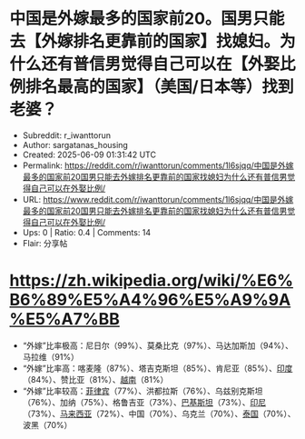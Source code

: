 # 中国是外嫁最多的国家前20。国男只能去【外嫁排名更靠前的国家】找媳妇。为什么还有普信男觉得自己可以在【外娶比例排名最高的国家】（美国/日本等）找到老婆？

- Subreddit: r_iwanttorun
- Author: sargatanas_housing
- Created: 2025-06-09 01:31:42 UTC
- Permalink: https://reddit.com/r/iwanttorun/comments/1l6sjqq/中国是外嫁最多的国家前20国男只能去外嫁排名更靠前的国家找媳妇为什么还有普信男觉得自己可以在外娶比例/
- URL: https://www.reddit.com/r/iwanttorun/comments/1l6sjqq/中国是外嫁最多的国家前20国男只能去外嫁排名更靠前的国家找媳妇为什么还有普信男觉得自己可以在外娶比例/
- Ups: 0 | Ratio: 0.4 | Comments: 14
- Flair: 分享帖


# <https://zh.wikipedia.org/wiki/%E6%B6%89%E5%A4%96%E5%A9%9A%E5%A7%BB>

- “外嫁”比率极高：尼日尔（99%）、莫桑比克（97%）、马达加斯加（94%）、马拉维（91%）
- “外嫁”比率高：喀麦隆（87%）、塔吉克斯坦（85%）、肯尼亚（85%）、[印度](https://zh.wikipedia.org/wiki/%E5%8D%B0%E5%BA%A6%E4%BA%BA%E5%8F%A3)（84%）、赞比亚（81%）、[越南](https://zh.wikipedia.org/wiki/%E8%B6%8A%E5%8D%97%E4%BA%BA%E5%8F%A3)（81%）
- “外嫁”比率较高：[菲律宾](https://zh.wikipedia.org/wiki/%E8%8F%B2%E5%BE%8B%E5%AE%BE%E4%BA%BA%E5%8F%A3)（77%）、洪都拉斯（76%）、乌兹别克斯坦（76%）、加纳（75%）、格鲁吉亚（73%）、[巴基斯坦](https://zh.wikipedia.org/wiki/%E5%B7%B4%E5%9F%BA%E6%96%AF%E5%9D%A6%E4%BA%BA%E5%8F%A3)（73%）、[印尼](https://zh.wikipedia.org/wiki/%E5%8D%B0%E5%B0%BC%E4%BA%BA%E5%8F%A3)（73%）、[马来西亚](https://zh.wikipedia.org/wiki/%E9%A9%AC%E6%9D%A5%E8%A5%BF%E4%BA%9A%E4%BA%BA%E5%8F%A3)（72%）、中国（70%）、乌克兰（70%）、[泰国](https://zh.wikipedia.org/wiki/%E6%B3%B0%E5%9C%8B%E4%BA%BA%E5%8F%A3)（70%）、波黑（70%）

